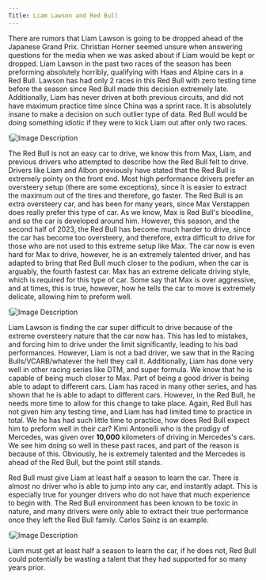 ```yaml
---
Title: Liam Lawson and Red Bull
---
```



There are rumors that Liam Lawson is going to be dropped ahead of the Japanese Grand Prix. Christian Horner seemed unsure when answering questions for the media when we was asked about if Liam would be kept or dropped. Liam Lawson in the past two races of the season has been preforming absolutely horribly, qualifying with Haas and Alpine cars in a Red Bull. Lawson  has had only 2 races in this Red Bull with zero testing time before the season since Red Bull made this decision extremely late. Additionally, Liam has never driven at both previous circuits, and did not have maximum practice time since China was a sprint race. It is absolutely insane to make a decision on such outlier type of data. Red Bull would be doing something idiotic if they were to kick Liam out after only two races. 

!![Image Description](/images/image.png)

The Red Bull is not an easy car to drive, we know this from Max, Liam, and previous drivers who attempted to describe how the Red Bull felt to drive. Drivers like Liam and Albon previously have stated that the Red Bull is extremely pointy on the front end. Most high performance drivers prefer an oversteery setup (there are some exceptions), since it is easier to extract the maximum out of the tires and therefore, go faster. The Red Bull is an extra oversteery car, and has been for many years, since Max Verstappen does really prefer this type of car. As we know, Max is Red Bull's bloodline, and so the car is developed around him. However, this season, and the second half of 2023, the Red Bull has become much harder to drive, since the car has become too oversteery, and therefore, extra difficult to drive for those who are not used to this extreme setup like Max. The car now is even hard for Max to drive, however, he is an extremely talented driver, and has adapted to bring that Red Bull much closer to the podium, when the car is arguably, the fourth fastest car. Max has an extreme delicate driving style, which is required for this type of car. Some say that Max is over aggressive, and at times, this is true, however, how he tells the car to move is extremely delicate, allowing him to preform well.

!![Image Description](/images/image-1.png)

Liam Lawson is finding the car super difficult to drive because of the extreme oversteery nature that the car now has. This has led to mistakes, and forcing him to drive under the limit significantly, leading to his bad performances. However, Liam is not a bad driver, we saw that in the Racing Bulls/VCARB/whatever the hell they call it. Additionally, Liam has done very well in other racing series like DTM, and super formula. We know that he is capable of being much closer to Max. Part of being a good driver is being able to adapt to different cars. Liam has raced in many other series, and has shown that he is able to adapt to different cars. However, in the Red Bull, he needs more time to allow for this change to take place. Again, Red Bull has not given him any testing time, and Liam has had limited time to practice in total. We he has had such little time to practice, how does Red Bull expect him to preform well in their car? Kimi Antonelli who is the prodigy of Mercedes, was given over **10,000** kilometers of driving in Mercedes's cars. We see him doing so well in these past races, and part of the reason is because of this. Obviously, he is extremely talented and the Mercedes is ahead of the Red Bull, but the point still stands.

Red Bull must give Liam at least half a season to learn the car. There is almost no driver who is able to jump into any car, and instantly adapt. This is especially true for younger drivers who do not have that much experience to begin with. The Red Bull environment has been known to be toxic in nature, and many drivers were only able to extract their true performance once they left the Red Bull family. Carlos Sainz is an example. 

!![Image Description](/images/image-2.png)

Liam must get at least half a season to learn the car, if he does not, Red Bull could potentially be wasting a talent that they had supported for so many years prior.  